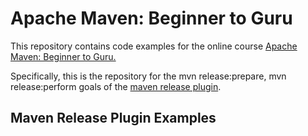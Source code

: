 # Apache Maven: Beginner to Guru

This repository contains code examples for the online course [Apache Maven: Beginner to Guru.](https://www.udemy.com/draft/2043700/?couponCode=GITHUB_REPO)

Specifically, this is the repository for the mvn release:prepare, mvn release:perform goals of the [maven release plugin](https://maven.apache.org/maven-release/maven-release-plugin/).

## Maven Release Plugin Examples